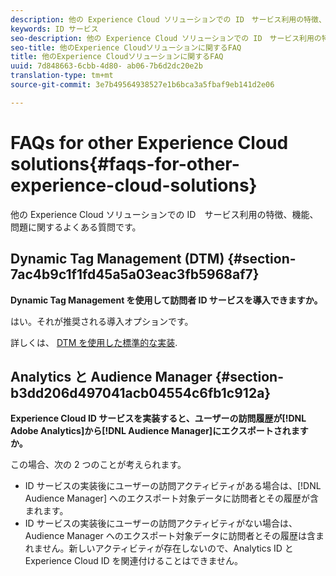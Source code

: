 ```yaml
---
description: 他の Experience Cloud ソリューションでの ID　サービス利用の特徴、機能、問題に関するよくある質問です。
keywords: ID サービス
seo-description: 他の Experience Cloud ソリューションでの ID　サービス利用の特徴、機能、問題に関するよくある質問です。
seo-title: 他のExperience Cloudソリューションに関するFAQ
title: 他のExperience Cloudソリューションに関するFAQ
uuid: 7d848663-6cbb-4d80- ab06-7b6d2dc20e2b
translation-type: tm+mt
source-git-commit: 3e7b49564938527e1b6bca3a5fbaf9eb141d2e06

---
```



# FAQs for other Experience Cloud solutions{#faqs-for-other-experience-cloud-solutions}

他の Experience Cloud ソリューションでの ID　サービス利用の特徴、機能、問題に関するよくある質問です。

## Dynamic Tag Management (DTM) {#section-7ac4b9c1f1fd45a5a03eac3fb5968af7}

**Dynamic Tag Management を使用して訪問者 ID サービスを導入できますか。**

はい。それが推奨される導入オプションです。

詳しくは、 [DTM を使用した標準的な実装](../implementation-guides/standard.md#concept-89cd0199a9634fc48644f2d61e3d2445).

## Analytics と Audience Manager {#section-b3dd206d497041acb04554c6fb1c912a}

**Experience Cloud ID サービスを実装すると、ユーザーの訪問履歴が[!DNL Adobe Analytics]から[!DNL Audience Manager]にエクスポートされますか。**

この場合、次の 2 つのことが考えられます。

* ID サービスの実装後にユーザーの訪問アクティビティがある場合は、[!DNL Audience Manager] へのエクスポート対象データに訪問者とその履歴が含まれます。
* ID サービスの実装後にユーザーの訪問アクティビティがない場合は、Audience Manager へのエクスポート対象データに訪問者とその履歴は含まれません。新しいアクティビティが存在しないので、Analytics ID と Experience Cloud ID を関連付けることはできません。

